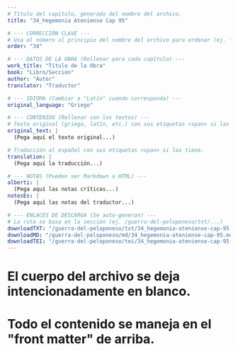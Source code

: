 ```yaml
---
# Título del capítulo, generado del nombre del archivo.
title: "34_hegemonia Ateniense Cap 95"

# --- CORRECCIÓN CLAVE ---
# Usa el número al principio del nombre del archivo para ordenar (ej. "05" de "05_conflicto...")
order: "34"

# --- DATOS DE LA OBRA (Rellenar para cada capítulo) ---
work_title: "Título de la Obra"
book: "Libro/Sección"
author: "Autor"
translator: "Traductor"

# --- IDIOMA (Cambiar a "Latín" cuando corresponda) ---
original_language: "Griego"

# --- CONTENIDO (Rellenar con los textos) ---
# Texto original (griego, latín, etc.) con sus etiquetas <span> si las tiene.
original_text: |
  (Pega aquí el texto original...)

# Traducción al español con sus etiquetas <span> si las tiene.
translation: |
  (Pega aquí la traducción...)

# --- NOTAS (Pueden ser Markdown o HTML) ---
alberti: |
  (Pega aquí las notas críticas...)
notesEs: |
  (Pega aquí las notas del traductor...)

# --- ENLACES DE DESCARGA (Se auto-generan) ---
# La ruta se basa en la sección (ej. /guerra-del-peloponeso/txt/...)
downloadTXT: "/guerra-del-peloponeso/txt/34_hegemonia-ateniense-cap-95.txt"
downloadMD: "/guerra-del-peloponeso/md/34_hegemonia-ateniense-cap-95.md"
downloadTEI: "/guerra-del-peloponeso/tei/34_hegemonia-ateniense-cap-95.xml"
---
```

# El cuerpo del archivo se deja intencionadamente en blanco.
# Todo el contenido se maneja en el "front matter" de arriba.